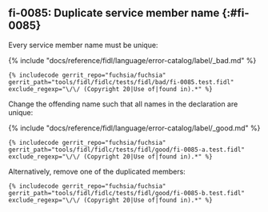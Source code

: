 ## fi-0085: Duplicate service member name {:#fi-0085}

Every service member name must be unique:

{% include "docs/reference/fidl/language/error-catalog/label/_bad.md" %}

```fidl
{% includecode gerrit_repo="fuchsia/fuchsia" gerrit_path="tools/fidl/fidlc/tests/fidl/bad/fi-0085.test.fidl" exclude_regexp="\/\/ (Copyright 20|Use of|found in).*" %}
```

Change the offending name such that all names in the declaration are unique:

{% include "docs/reference/fidl/language/error-catalog/label/_good.md" %}

```fidl
{% includecode gerrit_repo="fuchsia/fuchsia" gerrit_path="tools/fidl/fidlc/tests/fidl/good/fi-0085-a.test.fidl" exclude_regexp="\/\/ (Copyright 20|Use of|found in).*" %}
```

Alternatively, remove one of the duplicated members:

```fidl
{% includecode gerrit_repo="fuchsia/fuchsia" gerrit_path="tools/fidl/fidlc/tests/fidl/good/fi-0085-b.test.fidl" exclude_regexp="\/\/ (Copyright 20|Use of|found in).*" %}
```
